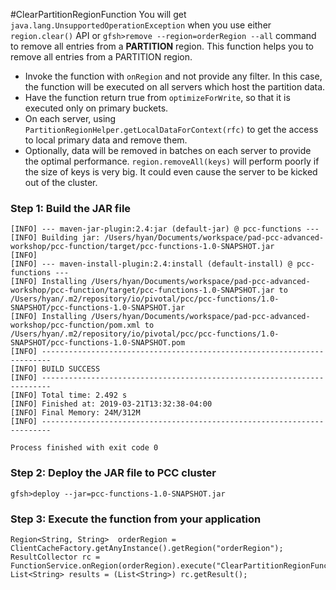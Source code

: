 #ClearPartitionRegionFunction
You will get `java.lang.UnsupportedOperationException` when you use either `region.clear()` API or `gfsh>remove --region=orderRegion --all` command to remove all entries from a **PARTITION** region. This function helps you to remove all entries from a PARTITION region.
- Invoke the function with `onRegion` and not provide any filter. In this case, the function will be executed on all servers which host the partition data.
- Have the function return true from `optimizeForWrite`, so that it is executed only on primary buckets.
- On each server, using `PartitionRegionHelper.getLocalDataForContext(rfc)` to get the access to local primary data and remove them.
- Optionally, data will be removed in batches on each server to provide the optimal performance. `region.removeAll(keys)` will perform poorly if the size of keys is very big. It could even cause the server to be kicked out of the cluster.

### Step 1: Build the JAR file
~~~
[INFO] --- maven-jar-plugin:2.4:jar (default-jar) @ pcc-functions ---
[INFO] Building jar: /Users/hyan/Documents/workspace/pad-pcc-advanced-workshop/pcc-function/target/pcc-functions-1.0-SNAPSHOT.jar
[INFO]
[INFO] --- maven-install-plugin:2.4:install (default-install) @ pcc-functions ---
[INFO] Installing /Users/hyan/Documents/workspace/pad-pcc-advanced-workshop/pcc-function/target/pcc-functions-1.0-SNAPSHOT.jar to /Users/hyan/.m2/repository/io/pivotal/pcc/pcc-functions/1.0-SNAPSHOT/pcc-functions-1.0-SNAPSHOT.jar
[INFO] Installing /Users/hyan/Documents/workspace/pad-pcc-advanced-workshop/pcc-function/pom.xml to /Users/hyan/.m2/repository/io/pivotal/pcc/pcc-functions/1.0-SNAPSHOT/pcc-functions-1.0-SNAPSHOT.pom
[INFO] ------------------------------------------------------------------------
[INFO] BUILD SUCCESS
[INFO] ------------------------------------------------------------------------
[INFO] Total time: 2.492 s
[INFO] Finished at: 2019-03-21T13:32:38-04:00
[INFO] Final Memory: 24M/312M
[INFO] ------------------------------------------------------------------------

Process finished with exit code 0
~~~

### Step 2: Deploy the JAR file to PCC cluster
```
gfsh>deploy --jar=pcc-functions-1.0-SNAPSHOT.jar
```

### Step 3: Execute the function from your application
~~~
Region<String, String>  orderRegion = ClientCacheFactory.getAnyInstance().getRegion("orderRegion");
ResultCollector rc = FunctionService.onRegion(orderRegion).execute("ClearPartitionRegionFunction");
List<String> results = (List<String>) rc.getResult();
~~~